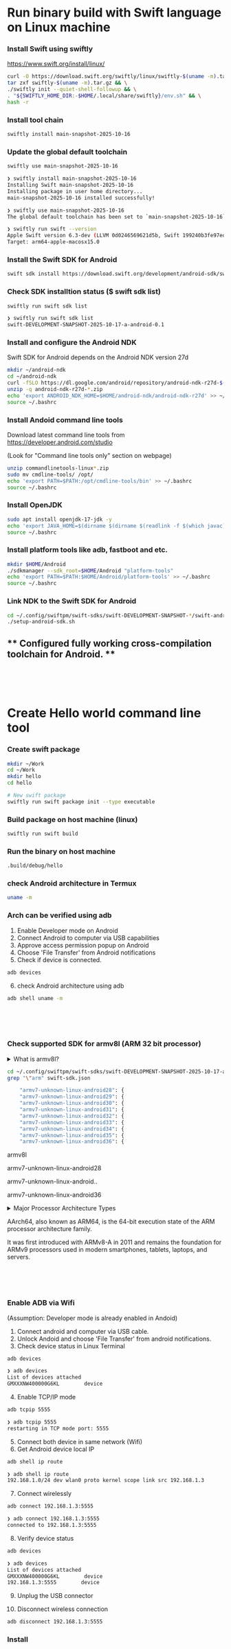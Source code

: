 # Run binary build with Swift language on Linux machine


### Install Swift using swiftly

https://www.swift.org/install/linux/

```bash
curl -O https://download.swift.org/swiftly/linux/swiftly-$(uname -m).tar.gz && \
tar zxf swiftly-$(uname -m).tar.gz && \
./swiftly init --quiet-shell-followup && \
. "${SWIFTLY_HOME_DIR:-$HOME/.local/share/swiftly}/env.sh" && \
hash -r
```

### Install tool chain

```bash
swiftly install main-snapshot-2025-10-16
```
### Update the global default toolchain
```bash
swiftly use main-snapshot-2025-10-16
```

```bash
❯ swiftly install main-snapshot-2025-10-16
Installing Swift main-snapshot-2025-10-16
Installing package in user home directory...
main-snapshot-2025-10-16 installed successfully!

❯ swiftly use main-snapshot-2025-10-16
The global default toolchain has been set to `main-snapshot-2025-10-16` (was 6.2.0)

❯ swiftly run swift --version
Apple Swift version 6.3-dev (LLVM 0d0246569621d5b, Swift 199240b3fe97eda)
Target: arm64-apple-macosx15.0
```

### Install the Swift SDK for Android

```bash
swift sdk install https://download.swift.org/development/android-sdk/swift-DEVELOPMENT-SNAPSHOT-2025-10-16-a/swift-DEVELOPMENT-SNAPSHOT-2025-10-16-a_android-0.1.artifactbundle.tar.gz --checksum 451844c232cf1fa02c52431084ed3dc27a42d103635c6fa71bae8d66adba2500
```

### Check SDK installtion status ($ swift sdk list)
```bash
swiftly run swift sdk list
```

```bash
❯ swiftly run swift sdk list
swift-DEVELOPMENT-SNAPSHOT-2025-10-17-a-android-0.1
```

### Install and configure the Android NDK

Swift SDK for Android depends on the Android NDK version 27d

```bash
mkdir ~/android-ndk
cd ~/android-ndk
curl -fSLO https://dl.google.com/android/repository/android-ndk-r27d-$(uname -s).zip
unzip -q android-ndk-r27d-*.zip
echo 'export ANDROID_NDK_HOME=$HOME/android-ndk/android-ndk-r27d' >> ~/.bashrc
source ~/.bashrc
```

### Install Andoid command line tools

Download latest command line tools from https://developer.android.com/studio

(Look for "Command line tools only" section on webpage)

```bash
unzip commandlinetools-linux*.zip
sudo mv cmdline-tools/ /opt/
echo 'export PATH=$PATH:/opt/cmdline-tools/bin' >> ~/.bashrc
source ~/.bashrc
```

### Install OpenJDK
```bash
sudo apt install openjdk-17-jdk -y
echo 'export JAVA_HOME=$(dirname $(dirname $(readlink -f $(which javac))))' >> ~/.bashrc
source ~/.bashrc
```

### Install platform tools like adb, fastboot and etc.

```bash
mkdir $HOME/Android
./sdkmanager --sdk_root=$HOME/Android "platform-tools"
echo 'export PATH=$PATH:$HOME/Android/platform-tools' >> ~/.bashrc
source ~/.bashrc
```

### Link NDK to the Swift SDK for Android

```bash
cd ~/.config/swiftpm/swift-sdks/swift-DEVELOPMENT-SNAPSHOT-*/swift-android/scripts
./setup-android-sdk.sh
```


## ** Configured fully working cross-compilation toolchain for Android. **

<br><br><br>

# Create Hello world command line tool

### Create swift package

```bash
mkdir ~/Work
cd ~/Work
mkdir hello
cd hello

# New swift package
swiftly run swift package init --type executable

```

### Build package on host machine (linux)

```bash
swiftly run swift build
```

### Run the binary on host machine
```bash
.build/debug/hello
```




### check Android architecture in Termux

```bash
uname -m
```

### Arch can be verified using adb

1. Enable Developer mode on Android
2. Connect Android to computer via USB capabilities
3. Approve access permission popup on Android
4. Choose 'File Transfer' from Android notifications
5. Check if device is connected.

```bash
adb devices
```
6. check Android architecture using adb
```bash
adb shell uname -m
```

<br><br><br>

### Check supported SDK for armv8l (ARM 32 bit processor)

<details>
  <summary>What is armv8l?</summary>

| Part    | Meaning                  | Explanation                                                                                                                                                |
| ------- | ------------------------ | ---------------------------------------------------------------------------------------------------------------------------------------------------------- |
| **arm** | **Architecture family**  | Refers to ARM CPUs — the *Reduced Instruction Set Computing (RISC)* family developed by ARM Ltd.                                                           |
| **v8**  | **Architecture version** | Indicates **ARMv8**, the 8th generation of the ARM architecture. Introduced 64-bit support (AArch64) along with backward-compatible 32-bit mode (AArch32). |
| **l**   | **Endianness indicator** | The letter `l` stands for **little-endian**, meaning the least significant byte is stored first in memory.                                                 |


Context: Why it sometimes shows up as armv8l (not armv8a)

armv8a → official architecture name (A-profile CPUs, supports 64-bit AArch64).

armv8l → what Linux reports when the CPU supports ARMv8, but the kernel and userland are running in 32-bit (AArch32) mode.

In other words:

armv8l = ARMv8 hardware, 32-bit operating mode (little-endian)

So armv8l essentially describes a 32-bit ARMv8 little-endian runtime environment — a 64-bit CPU running 32-bit code.

</details>

```bash
cd ~/.config/swiftpm/swift-sdks/swift-DEVELOPMENT-SNAPSHOT-2025-10-17-a-android-0.1.artifactbundle/swift-android
grep "\"arm" swift-sdk.json
```

```bash
    "armv7-unknown-linux-android28": {
    "armv7-unknown-linux-android29": {
    "armv7-unknown-linux-android30": {
    "armv7-unknown-linux-android31": {
    "armv7-unknown-linux-android32": {
    "armv7-unknown-linux-android33": {
    "armv7-unknown-linux-android34": {
    "armv7-unknown-linux-android35": {
    "armv7-unknown-linux-android36": {
```

armv8l

armv7-unknown-linux-android28

armv7-unknown-linux-android..

armv7-unknown-linux-android36


<details>
  <summary>Major Processor Architecture Types</summary>


#### Major Processor Architecture Types

1. RISC (Reduced Instruction Set Computing)
2. CISC (Complex Instruction Set Computing)
3. x86 Architecture
 	- Developed by Intel
 	- x86 is a CISC-based architecture dominating PCs and workstations
 	- 64-bit variant, known as x86-64 or AMD64
 	- x86-64 or AMD64, extends memory addressing capabilities and performance while maintaining backward compatibility with 32-bit systems
4. ARM Architecture
	- ARM (Advanced RISC Machine) is a widely used RISC-based architecture 
	- energy efficiency and scalability
	- It exists in multiple profiles
		a) A-Profile: For high-performance applications (e.g., smartphones, laptops).
		b) R-Profile: For real-time and safety-critical systems.
		c) M-Profile: For microcontrollers and IoT devices.​
5. MIPS Architecture
6. PowerPC Architecture
7. SPARC Architecture
8. IBM System/390 (s390/s390x) for mainframes

| Architecture | Type | Notable Use Cases         | Example ISA      |
|---------------|------|---------------------------|------------------|
| x86 / AMD64   | CISC | PCs, servers              | Intel/AMD        |
| ARM           | RISC | Mobile, IoT, embedded     | ARMv8, ARMv9     |
| MIPS          | RISC | Routers, embedded devices | MIPS64           |
| PowerPC       | RISC | Industrial, embedded      | PPC64            |
| SPARC         | RISC | Servers, HPC              | SPARCv9          |
| IBM s390/x    | CISC | Mainframes                | z/Architecture   |



</details>

AArch64, also known as ARM64, is the 64-bit execution state of the ARM processor architecture family. 

It was first introduced with ARMv8-A in 2011 and remains the foundation for ARMv9 processors used in modern smartphones, tablets, laptops, and servers.




<br><br><br>

### Enable ADB via Wifi

(Assumption: Developer mode is already enabled in Andoid)

1. Connect android and computer via USB cable.
2. Unlock Andoid and choose 'File Transfer' from android notifications.
3. Check device status in Linux Terminal
```bash
adb devices
```

```bash
❯ adb devices
List of devices attached
GMXXXNW400000G6KL        device
```

4. Enable TCP/IP mode
```bash
adb tcpip 5555
```

```bash
❯ adb tcpip 5555
restarting in TCP mode port: 5555

```
5. Connect both device in same network (Wifi)
6. Get Android device local IP

```bash
adb shell ip route
```

```bash
❯ adb shell ip route
192.168.1.0/24 dev wlan0 proto kernel scope link src 192.168.1.3
```
7. Connect wirelessly
```bash
adb connect 192.168.1.3:5555
```

```bash
❯ adb connect 192.168.1.3:5555
connected to 192.168.1.3:5555
```
8. Verify device status
```bash
adb devices
```

```bash
❯ adb devices
List of devices attached
GMXXXNW400000G6KL        device
192.168.1.3:5555        device
```

9. Unplug the USB connector

10. Disconnect wireless connection
```bash
adb disconnect 192.168.1.3:5555
```


### Install

